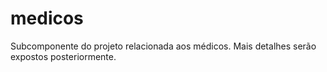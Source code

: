 # medicos

Subcomponente do projeto relacionada aos médicos.
Mais detalhes serão expostos posteriormente.